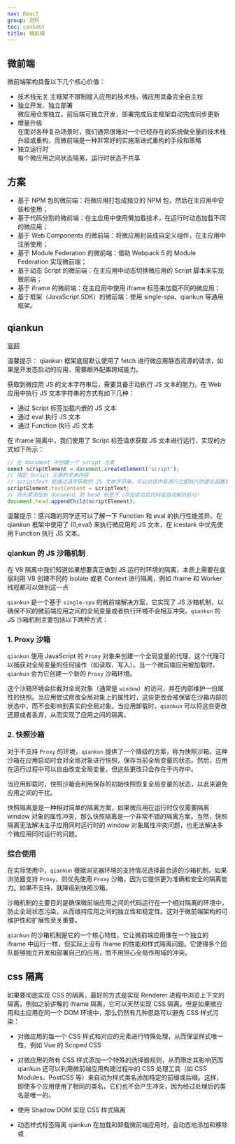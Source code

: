 ```yaml
---
nav: React
group: 进阶
toc: content
title: 微前端
---
```


## 微前端

微前端架构具备以下几个核心价值：

- 技术栈无关
  主框架不限制接入应用的技术栈，微应用具备完全自主权
- 独立开发、独立部署  
  微应用仓库独立，前后端可独立开发，部署完成后主框架自动完成同步更新
- 增量升级  
  在面对各种复杂场景时，我们通常很难对一个已经存在的系统做全量的技术栈升级或重构，而微前端是一种非常好的实施渐进式重构的手段和策略
- 独立运行时  
   每个微应用之间状态隔离，运行时状态不共享

## 方案

- 基于 NPM 包的微前端：将微应用打包成独立的 NPM 包，然后在主应用中安装和使用；
- 基于代码分割的微前端：在主应用中使用懒加载技术，在运行时动态加载不同的微应用；
- 基于 Web Components 的微前端：将微应用封装成自定义组件，在主应用中注册使用；
- 基于 Module Federation 的微前端：借助 Webpack 5 的 Module Federation 实现微前端；
- 基于动态 Script 的微前端：在主应用中动态切换微应用的 Script 脚本来实现微前端；
- 基于 iframe 的微前端：在主应用中使用 iframe 标签来加载不同的微应用；
- 基于框架（JavaScript SDK）的微前端：使用 single-spa、qiankun 等通用框架。

## qiankun

<a href="https://qiankun.umijs.org/zh" target="_blank">官网</a>

温馨提示： qiankun 框架底层默认使用了 fetch 进行微应用静态资源的请求，如果是开发态启动的应用，需要额外配置跨域能力。

获取到微应用 JS 的文本字符串后，需要具备手动执行 JS 文本的能力。在 Web 应用中执行 JS 文本字符串的方式有如下几种：

- 通过 Script 标签加载内嵌的 JS 文本
- 通过 eval 执行 JS 文本
- 通过 Function 执行 JS 文本

在 iframe 隔离中，我们使用了 Script 标签请求获取 JS 文本进行运行，实现的方式如下所示：

```js
// 在 document 中创建一个 script 元素
const scriptElement = document.createElement('script');
// 指定 Script 元素的文本内容
// scriptText 是通过请求获取的 JS 文本字符串，可以对该内容进行立即执行的匿名函数封装处理
scriptElement.textContent = scriptText;
// 将元素添加到 document 的 head 标签下（添加成功后代码会自动解析执行）
document.head.appendChild(scriptElement);
```

温馨提示：感兴趣的同学还可以了解一下 Function 和 eval 的执行性能差异。在 qiankun 框架中使用了 (0,eval) 来执行微应用的 JS 文本，在 icestark 中优先使用 Function 执行 JS 文本。

### qiankun 的 JS 沙箱机制

在 V8 隔离中我们知道如果想要真正做到 JS 运行时环境的隔离，本质上需要在底层利用 V8 创建不同的 Isolate 或者 Context 进行隔离，例如 iframe 和 Worker 线程都可以做到这一点

`qiankun` 是一个基于 `single-spa` 的微前端解决方案，它实现了 JS 沙箱机制，以确保不同的微前端应用之间的全局变量或者执行环境不会相互冲突。`qiankun` 的 JS 沙箱机制主要包括以下两种方式：

### 1. Proxy 沙箱

`qiankun` 使用 JavaScript 的 `Proxy` 对象来创建一个全局变量的代理，这个代理可以捕获对全局变量的任何操作（如读取、写入）。当一个微前端应用被加载时，`qiankun` 会为它创建一个新的 `Proxy` 沙箱环境。

这个沙箱环境会拦截对全局对象（通常是 `window`）的访问，并在内部维护一份属性的快照。当应用尝试修改全局对象上的属性时，这些更改会被保留在沙箱内部的状态中，而不会影响到真实的全局对象。当应用卸载时，`qiankun` 可以将这些更改还原或者丢弃，从而实现了应用之间的隔离。

### 2. 快照沙箱

对于不支持 `Proxy` 的环境，`qiankun` 提供了一个降级的方案，称为快照沙箱。这种沙箱在应用启动时会对全局对象进行快照，保存当前全局变量的状态。然后，应用在运行过程中可以自由改变全局变量，但这些更改只会存在于内存中。

当应用卸载时，快照沙箱会利用保存的初始快照恢复全局变量的状态，以此来避免应用之间的干扰。

快照隔离是是一种相对简单的隔离方案，如果微应用在运行时仅仅需要隔离 window 对象的属性冲突，那么快照隔离是一个非常不错的隔离方案。当然，快照隔离无法解决主子应用同时运行时的 window 对象属性冲突问题，也无法解决多个微应用同时运行的问题。

### 综合使用

在实际使用中，`qiankun` 根据浏览器环境的支持情况选择最合适的沙箱机制。如果浏览器支持 `Proxy`，则优先使用 `Proxy` 沙箱，因为它提供更为准确和安全的隔离能力。如果不支持，就降级到快照沙箱。

沙箱机制的主要目的是确保微前端应用之间的代码运行在一个相对隔离的环境中，防止全局状态污染，从而维持应用之间的独立性和稳定性。这对于微前端架构的可维护性和扩展性至关重要。

`qiankun` 的沙箱机制是它的一个核心特性，它让微前端应用像在一个独立的 iframe 中运行一样，但实际上没有 iframe 的性能和样式隔离问题。它使得多个团队能够独立开发和部署自己的应用，而不用担心全局作用域的冲突。

## css 隔离

如果要彻底实现 CSS 的隔离，最好的方式是实现 Renderer 进程中浏览上下文的隔离，例如之前讲解的 iframe 隔离，它可以天然实现 CSS 隔离。但是如果微应用和主应用在同一个 DOM 环境中，那么仍然有几种思路可以避免 CSS 样式污染：

- 对微应用的每一个 CSS 样式和对应的元素进行特殊处理，从而保证样式唯一性，例如 Vue 的 Scoped CSS
- 对微应用的所有 CSS 样式添加一个特殊的选择器规则，从而限定其影响范围
  qiankun 还可以利用微前端应用构建过程中的 CSS 处理工具（如 CSS Modules、PostCSS 等）来自动为样式类名添加特定的前缀或后缀。这样，即使多个应用使用了相同的类名，它们也不会产生冲突，因为经过处理后的类名是唯一的。
- 使用 Shadow DOM 实现 CSS 样式隔离
- 动态样式标签隔离
  qiankun 在加载和卸载微前端应用时，会动态地添加和移除 <link> 或 <style> 标签。当一个微前端应用被激活时，qiankun 将该应用的样式文件插入到主应用的 DOM 中；当该微前端应用卸载时，同样会移除这些样式标签。这样可以确保只有当前活动的微前端应用的样式会被应用，从而实现了隔离。

  ## 微前端通信

  微前端架构中，不同的前端应用间的通信是核心问题之一，因为它们通常独立部署且以某种方式协同工作。以下列出了几种在微前端架构中实现通信的主要方法：

### 1. Custom Events（自定义事件）

浏览器原生支持自定义事件，你可以在一个微前端应用中派发事件，并在另一个应用中监听这些事件。这种方式简单且不需要额外的库或框架。

```javascript
// 应用 A 发送事件
const event = new CustomEvent('myEvent', { detail: { some: 'data' } });
window.dispatchEvent(event);

// 应用 B 监听事件
window.addEventListener('myEvent', (event) => {
  console.log('Received data:', event.detail);
});
```

### 2. Pub/Sub（发布/订阅）模式

在这种模式中，微前端应用可以订阅特定的消息主题，并发布消息到这些主题。其他订阅了相同主题的应用则可以收到这些消息。你可以使用浏览器的 `window` 对象或引入第三方库（如 RxJS、EventEmitter）来实现。

### 3. Global State Management（全局状态管理）

使用像 Redux 或 MobX 这样的状态管理库，可以在微前端应用间共享状态。创建一个全局状态存储，各个微前端应用可以读取和更新这个状态。这种方式适合于共享和同步数据。

### 4. Props and Callbacks（属性和回调）

当一个微前端应用被另一个应用作为子组件使用时，可以通过属性（props）传递数据，并提供回调函数来允许子应用向父应用通信。

### 5. Local Storage / Session Storage

使用 Web Storage API，如 localStorage 或 sessionStorage，可以实现简单的跨应用数据存储。不过这种方式只适合于非敏感数据，并且在同一浏览器标签页中工作得最好。

### 6. URL and Query Parameters

通过 URL 和查询参数，可以在微前端应用之间共享数据。这种方式适合于在用户跳转页面时传递信息，但并不适用于运行时的动态通信。

### 7. Shared Libraries

共享库或服务可以暴露出一些通用的函数或者接口，微前端应用可以通过这些接口进行通信。

### 8. Backend Services

有时候微前端应用间的通信需要持久化或者需要处理复杂业务逻辑，这时可以通过后端服务来中转数据。比如，各个前端应用可以通过 API 调用来读写数据库中的数据，或者通过 WebSocket 服务器进行即时通讯。

### 9. Browser APIs

还可以利用浏览器提供的其他 API，如 Broadcast Channel API、Shared Web Workers 等，来实现跨应用或跨标签页的通信。

选择哪种通信方式取决于微前端架构的特定需求、应用的规模和复杂度、还有你愿意引入的额外依赖。通常最好的实践是保持通信尽可能简单，避免不同应用间产生太多的直接依赖，这样可以确保微前端架构的核心优势——独立部署和开发。
